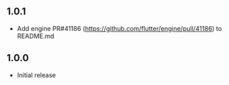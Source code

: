 ## 1.0.1

* Add engine PR#41186 (https://github.com/flutter/engine/pull/41186) to README.md

## 1.0.0

* Initial release
